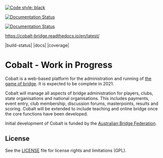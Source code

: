 [![Code style: black](https://img.shields.io/badge/code%20style-black-000000.svg)](https://github.com/psf/black)

[![Documentation Status](https://readthedocs.org/projects/ansicolortags/badge/?version=latest)](http://ansicolortags.readthedocs.io/?badge=latest)

[![Documentation Status](https://readthedocs.org/projects/cobalt-bridge/badge/?version=latest)](https://cobalt-bridge.readthedocs.io/en/latest/?badge=latest)

https://cobalt-bridge.readthedocs.io/en/latest/

|build-status| |docs| |coverage|

# Cobalt - Work in Progress

Cobalt is a web-based platform for the administration and running of [the game of bridge](https://en.wikipedia.org/wiki/Contract_bridge). It is expected to be complete in 2021.

Cobalt will manage all aspects of bridge administration for players, clubs, state organisations and national
organisations. This includes payments, event entry, club membership, discussion forums, masterpoints, results and scoring.
Cobalt will be extended to include teaching and online bridge once the core functions have been developed.

Initial development of Cobalt is funded by the [Australian Bridge Federation](http://abf.com.au).

## License

See the [LICENSE](LICENSE) file for license rights and limitations (GPL).
